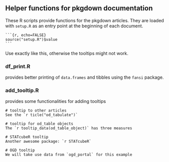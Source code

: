 ## Helper functions for pkgdown documentation

These R scripts provide functions for the pkgdown articles.
They are loaded with `setup.R` as an entry point at the beginning of each document.

````
```{r, echo=FALSE}
source("setup.R")$value
```
````

Use exactly like this, otherwise the tooltips might not work.

### df_print.R 

provides better printing of `data.frames` and tibbles using the `fansi` package.

### add_tooltip.R 

provides some functionalities for adding tooltips

````
# tooltip to other articles
See the `r ticle("od_tabulate")`

# tooltip for od_table objects
The `r tooltip_data(od_table_object)` has three measures

# STATcubeR tooltip
Another awesome package: `r STATcubeR`

# OGD tooltip
We will take use data from `ogd_portal` for this example
````

